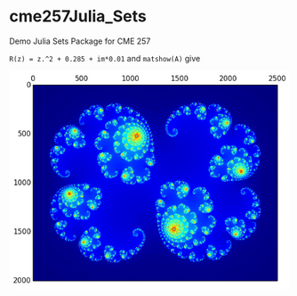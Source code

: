# cme257Julia_Sets
Demo Julia Sets Package for CME 257


``R(z) = z.^2 + 0.285 + im*0.01`` and ``matshow(A)`` give

![alt text](https://github.com/sanm/cme257Julia_Sets/raw/master/png/matshowA.png)
